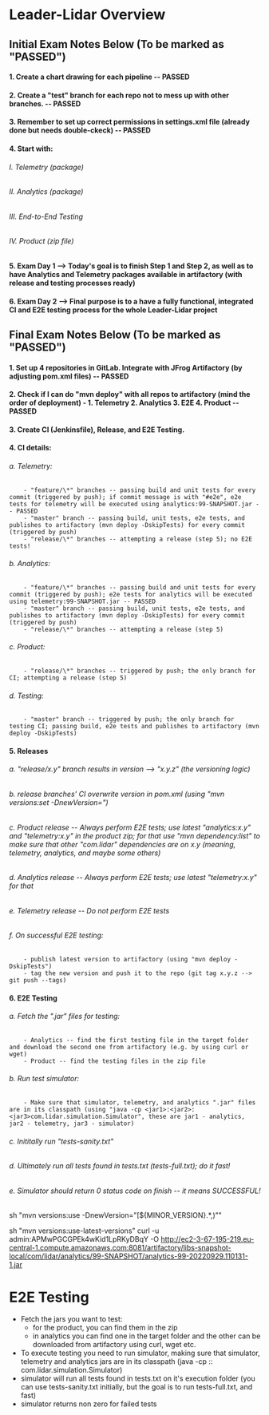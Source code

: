 # Leader-Lidar Overview



## Initial Exam Notes Below (To be marked as "PASSED")



#### 1. Create a chart drawing for each pipeline -- PASSED
#### 2. Create a "test" branch for each repo not to mess up with other branches. -- PASSED
#### 3. Remember to set up correct permissions in settings.xml file (already done but needs double-ckeck) -- PASSED
#### 4. Start with:
###### 	I. Telemetry (package)
###### 	II. Analytics (package)
###### 	III. End-to-End Testing
###### 	IV. Product (zip file)
#### 5. Exam Day 1 --> Today's goal is to finish Step 1 and Step 2, as well as to have Analytics and Telemetry packages available in artifactory (with release and testing processes ready)
#### 6. Exam Day 2 --> Final purpose is to a have a fully functional, integrated CI and E2E testing process for the whole Leader-Lidar project


## Final Exam Notes Below (To be marked as "PASSED")


#### 1. Set up 4 repositories in GitLab. Integrate with JFrog Artifactory (by adjusting pom.xml files) -- PASSED

#### 2. Check if I can do "mvn deploy" with all repos to artifactory (mind the order of deployment) - 1. Telemetry 2. Analytics 3. E2E 4. Product -- PASSED

#### 3. Create CI (Jenkinsfile), Release, and E2E Testing.

#### 4. CI details:
###### 	a. Telemetry:
		- "feature/\*" branches -- passing build and unit tests for every commit (triggered by push); if commit message is with "#e2e", e2e tests for telemetry will be executed using analytics:99-SNAPSHOT.jar -- PASSED
		- "master" branch -- passing build, unit tests, e2e tests, and publishes to artifactory (mvn deploy -DskipTests) for every commit (triggered by push)
		- "release/\*" branches -- attempting a release (step 5); no E2E tests!
###### 	b. Analytics:
		- "feature/\*" branches -- passing build and unit tests for every commit (triggered by push); e2e tests for analytics will be executed using telemetry:99-SNAPSHOT.jar -- PASSED
		- "master" branch -- passing build, unit tests, e2e tests, and publishes to artifactory (mvn deploy -DskipTests) for every commit (triggered by push)
		- "release/\*" branches -- attempting a release (step 5)
###### 	c. Product:
		- "release/\*" branches -- triggered by push; the only branch for CI; attempting a release (step 5)
###### 	d. Testing:
		- "master" branch -- triggered by push; the only branch for testing CI; passing build, e2e tests and publishes to artifactory (mvn deploy -DskipTests)

#### 5. Releases
###### 	a. "release/x.y" branch results in version --> "x.y.z" (the versioning logic)
###### 	b. release branches' CI overwrite version in pom.xml (using "mvn versions:set -DnewVersion=")
###### 	c. Product release -- Always perform E2E tests; use latest "analytics:x.y" and "telemetry:x.y" in the product zip; for that use "mvn dependency:list" to make sure that other "com.lidar" dependencies are on x.y (meaning, telemetry, analytics, and maybe some others)
###### 	d. Analytics release -- Always perform E2E tests; use latest "telemetry:x.y" for that
###### 	e. Telemetry release -- Do not perform E2E tests
###### 	f. On successful E2E testing:
		- publish latest version to artifactory (using "mvn deploy -DskipTests")
		- tag the new version and push it to the repo (git tag x.y.z --> git push --tags)

#### 6. E2E Testing
###### 	a. Fetch the ".jar" files for testing:
		- Analytics -- find the first testing file in the target folder and download the second one from artifactory (e.g. by using curl or wget)
		- Product -- find the testing files in the zip file
###### 	b. Run test simulator:
		- Make sure that simulator, telemetry, and analytics ".jar" files are in its classpath (using "java -cp <jar1>:<jar2>:<jar3>com.lidar.simulation.Simulator", these are jar1 - analytics, jar2 - telemetry, jar3 - simulator)
###### 	c. Inititally run "tests-sanity.txt"
###### 	d. Ultimately run all tests found in tests.txt (tests-full.txt); do it fast!
###### 	e. Simulator should return 0 status code on finish -- it means SUCCESSFUL!


sh "mvn versions:use -DnewVersion=\"[\${MINOR_VERSION}.\*,)\""

sh "mvn versions:use-latest-versions"
curl -u admin:APMwPGCGPEk4wKid1LpRKyDBqY -O http://ec2-3-67-195-219.eu-central-1.compute.amazonaws.com:8081/artifactory/libs-snapshot-local/com/lidar/analytics/99-SNAPSHOT/analytics-99-20220929.110131-1.jar


E2E Testing
===========
- Fetch the jars you want to test:
  * for the product, you can find them in the zip
  * in analytics you can find one in the target folder and the other can be downloaded from artifactory using curl, wget etc.
- To execute testing you need to run simulator, making sure that simulator, telemetry and analytics jars are in its classpath (java -cp <jar1>:<jar2>:<jar3> com.lidar.simulation.Simulator)
- simulator will run all tests found in tests.txt on it's execution folder (you can use tests-sanity.txt initially, but the goal is to run tests-full.txt, and fast)
- simulator returns non zero for failed tests
